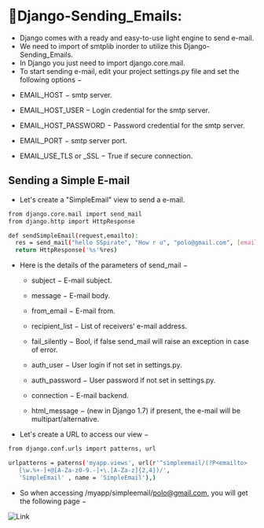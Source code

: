 # :star2:Django-Sending_Emails:
  - Django comes with a ready and easy-to-use light engine to send e-mail.
  - We need to import of smtplib inorder to utilize this Django-Sending_Emails.
  - In Django you just need to import django.core.mail.
  - To start sending e-mail, edit your project settings.py file and set the following options −

* EMAIL_HOST − smtp server.

* EMAIL_HOST_USER − Login credential for the smtp server.

* EMAIL_HOST_PASSWORD − Password credential for the smtp server.

* EMAIL_PORT − smtp server port.

* EMAIL_USE_TLS or _SSL − True if secure connection.

## Sending a Simple E-mail
  - Let's create a "SimpleEmail" view to send a e-mail.
  ```sh
  from django.core.mail import send_mail
  from django.http import HttpResponse

  def sendSimpleEmail(request,emailto):
    res = send_mail("hello SSpirate", "How r u", "polo@gmail.com", [emailto])
    return HttpResponse('%s'%res)
  ```
- Here is the details of the parameters of send_mail −

  - subject − E-mail subject.

  - message − E-mail body.

  - from_email − E-mail from.

  - recipient_list − List of receivers’ e-mail address.

  - fail_silently − Bool, if false send_mail will raise an exception in case of error.

  - auth_user − User login if not set in settings.py.

  - auth_password − User password if not set in settings.py.

  - connection − E-mail backend.

  - html_message − (new in Django 1.7) if present, the e-mail will be multipart/alternative.

- Let's create a URL to access our view −
```sh
from django.conf.urls import patterns, url

urlpatterns = paterns('myapp.views', url(r'^simpleemail/(?P<emailto>
   [\w.%+-]+@[A-Za-z0-9.-]+\.[A-Za-z]{2,4})/', 
   'SimpleEmail' , name = 'SimpleEmail'),)
```
- So when accessing /myapp/simpleemail/polo@gmail.com, you will get the following page −

![Link](https://www.tutorialspoint.com/django/images/sending_simple_email.jpg)
